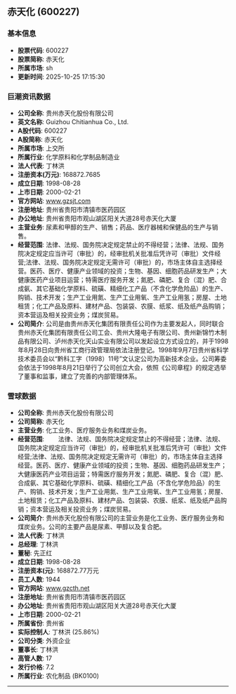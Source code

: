 ## 赤天化 (600227)

### 基本信息

- **股票代码**: 600227
- **股票简称**: 赤天化
- **所属市场**: sh
- **更新时间**: 2025-10-25 17:15:30

### 巨潮资讯数据

- **公司全称**: 贵州赤天化股份有限公司
- **英文名称**: Guizhou Chitianhua Co., Ltd.
- **A股代码**: 600227
- **A股简称**: 赤天化
- **所属市场**: 上交所
- **所属行业**: 化学原料和化学制品制造业
- **法人代表**: 丁林洪
- **注册资本(万元)**: 168872.7685
- **成立日期**: 1998-08-28
- **上市日期**: 2000-02-21
- **官方网站**: www.gzsjt.com
- **注册地址**: 贵州省贵阳市清镇市医药园区
- **办公地址**: 贵州省贵阳市观山湖区阳关大道28号赤天化大厦
- **主营业务**: 尿素和甲醇的生产、销售；药品、医疗器械和保健品的生产与销售。
- **经营范围**: 法律、法规、国务院决定规定禁止的不得经营；法律、法规、国务院决定规定应当许可（审批）的，经审批机关批准后凭许可（审批）文件经营;法律、法规、国务院决定规定无需许可（审批）的，市场主体自主选择经营。医药、医疗、健康产业领域的投资；生物、基因、细胞药品研发生产；大健康医药产业项目运营；特需医疗服务开发；氮肥、磷肥、复合（混）肥、合成氨、其它基础化学原料、硫磺、精细化工产品（不含化学危险品）的生产、购销、技术开发；生产工业用氮、生产工业用氧、生产工业用氢；房屋、土地租赁；化工产品及原料、建材产品、包装袋、农膜、纸浆、纸及纸产品购销；资本营运及相关投资业务；煤炭贸易。
- **公司简介**: 公司是由贵州赤天化集团有限责任公司作为主要发起人，同时联合贵州赤天化集团有限责任公司工会、贵州大隆电子有限公司、贵州新锦竹木制品有限公司、泸州赤天化天山实业有限公司以发起设立方式设立的，并于1998年8月28日向贵州省工商行政管理局依法注册登记。1998年9月7日贵州省科学技术委员会以“黔科工字（1998）11号”文认定公司为高新技术企业。公司筹委会依法于1998年8月21日举行了公司创立大会，依照《公司章程》的规定选举了董事和监事，建立了完善的内部管理体系。

### 雪球数据

- **公司全称**: 贵州赤天化股份有限公司
- **公司简称**: 赤天化
- **主营业务**: 化工业务、医疗服务业务和煤炭业务。
- **经营范围**: 　　法律、法规、国务院决定规定禁止的不得经营；法律、法规、国务院决定规定应当许可（审批）的，经审批机关批准后凭许可（审批）文件经营;法律、法规、国务院决定规定无需许可（审批）的，市场主体自主选择经营。医药、医疗、健康产业领域的投资；生物、基因、细胞药品研发生产；大健康医药产业项目运营；特需医疗服务开发；氮肥、磷肥、复合（混）肥、合成氨、其它基础化学原料、硫磺、精细化工产品（不含化学危险品）的生产、购销、技术开发；生产工业用氮、生产工业用氧、生产工业用氢；房屋、土地租赁；化工产品及原料、建材产品、包装袋、农膜、纸浆、纸及纸产品购销；资本营运及相关投资业务；煤炭贸易。
- **公司简介**: 贵州赤天化股份有限公司的主营业务是化工业务、医疗服务业务和煤炭业务。公司的主要产品是尿素、甲醇以及复合肥。
- **法人代表**: 丁林洪
- **总经理**: 丁林洪
- **董秘**: 先正红
- **成立日期**: 1998-08-28
- **注册资本(元)**: 168872.77万元
- **员工人数**: 1944
- **官方网站**: www.gzcth.net
- **注册地址**: 贵州省贵阳市清镇市医药园区
- **办公地址**: 贵州省贵阳市观山湖区阳关大道28号赤天化大厦
- **上市日期**: 2000-02-21
- **所属省份**: 贵州省
- **实际控制人**: 丁林洪 (25.86%)
- **公司分类**: 外资企业
- **董事长**: 丁林洪
- **高管人数**: 17
- **发行价格**: 7.2
- **所属行业**: 农化制品 (BK0100)

---